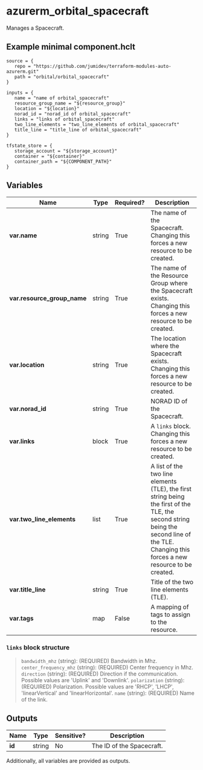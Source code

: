 # azurerm_orbital_spacecraft

Manages a Spacecraft.

## Example minimal component.hclt

```hcl
source = {
   repo = "https://github.com/jumidev/terraform-modules-auto-azurerm.git" 
   path = "orbital/orbital_spacecraft" 
}

inputs = {
   name = "name of orbital_spacecraft" 
   resource_group_name = "${resource_group}" 
   location = "${location}" 
   norad_id = "norad_id of orbital_spacecraft" 
   links = "links of orbital_spacecraft" 
   two_line_elements = "two_line_elements of orbital_spacecraft" 
   title_line = "title_line of orbital_spacecraft" 
}

tfstate_store = {
   storage_account = "${storage_account}" 
   container = "${container}" 
   container_path = "${COMPONENT_PATH}" 
}

```

## Variables

| Name | Type | Required? |  Description |
| ---- | ---- | --------- |  ----------- |
| **var.name** | string | True | The name of the Spacecraft. Changing this forces a new resource to be created. | 
| **var.resource_group_name** | string | True | The name of the Resource Group where the Spacecraft exists. Changing this forces a new resource to be created. | 
| **var.location** | string | True | The location where the Spacecraft exists. Changing this forces a new resource to be created. | 
| **var.norad_id** | string | True | NORAD ID of the Spacecraft. | 
| **var.links** | block | True | A `links` block. Changing this forces a new resource to be created. | 
| **var.two_line_elements** | list | True | A list of the two line elements (TLE), the first string being the first of the TLE, the second string being the second line of the TLE. Changing this forces a new resource to be created. | 
| **var.title_line** | string | True | Title of the two line elements (TLE). | 
| **var.tags** | map | False | A mapping of tags to assign to the resource. | 

### `links` block structure

> `bandwidth_mhz` (string): (REQUIRED) Bandwidth in Mhz.
> `center_frequency_mhz` (string): (REQUIRED) Center frequency in Mhz.
> `direction` (string): (REQUIRED) Direction if the communication. Possible values are 'Uplink' and 'Downlink'.
> `polarization` (string): (REQUIRED) Polarization. Possible values are 'RHCP', 'LHCP', 'linearVertical' and 'linearHorizontal'.
> `name` (string): (REQUIRED) Name of the link.



## Outputs

| Name | Type | Sensitive? | Description |
| ---- | ---- | --------- | --------- |
| **id** | string | No  | The ID of the Spacecraft. | 

Additionally, all variables are provided as outputs.
